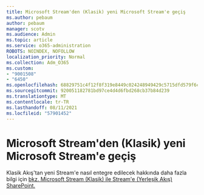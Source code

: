 ```yaml
---
title: Microsoft Stream'den (Klasik) yeni Microsoft Stream'e geçiş
ms.author: pebaum
author: pebaum
manager: scotv
ms.audience: Admin
ms.topic: article
ms.service: o365-administration
ROBOTS: NOINDEX, NOFOLLOW
localization_priority: Normal
ms.collection: Adm_O365
ms.custom:
- "9001508"
- "6450"
ms.openlocfilehash: 68829751c4f12f8f319e8449c024248949429c5715dfd579f6cbc67d59584b5f
ms.sourcegitcommit: 920051182781bd97ce4d4d6fbd268cb37b84d239
ms.translationtype: MT
ms.contentlocale: tr-TR
ms.lasthandoff: 08/11/2021
ms.locfileid: "57901452"
---
```

# <a name="migrate-from-microsoft-stream-classic-to-the-new-microsoft-stream"></a>Microsoft Stream'den (Klasik) yeni Microsoft Stream'e geçiş

Klasik Akış'tan yeni Stream'e nasıl entegre edilecek hakkında daha fazla bilgi için [bkz. Microsoft Stream (Klasik) ile Stream'e (Yerleşik Akış) SharePoint.](https://docs.microsoft.com/stream/streamnew/stream-classic-to-new-migration-overview)